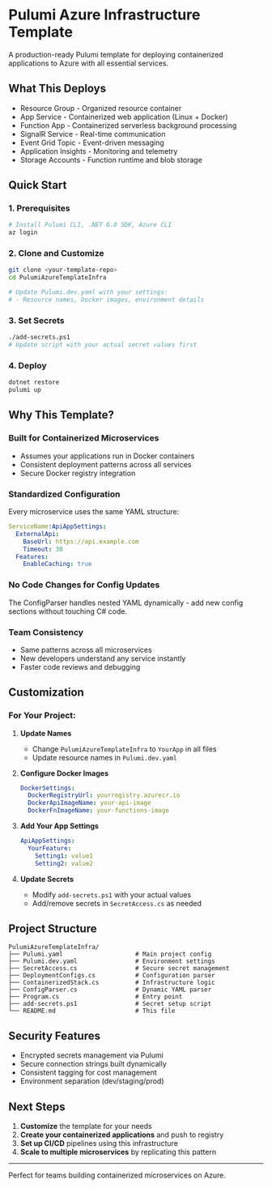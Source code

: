 ﻿# Pulumi Azure Infrastructure Template

A production-ready Pulumi template for deploying containerized applications to Azure with all essential services.

## What This Deploys

- Resource Group - Organized resource container
- App Service - Containerized web application (Linux + Docker)
- Function App - Containerized serverless background processing
- SignalR Service - Real-time communication
- Event Grid Topic - Event-driven messaging
- Application Insights - Monitoring and telemetry
- Storage Accounts - Function runtime and blob storage

## Quick Start

### 1. Prerequisites
```bash
# Install Pulumi CLI, .NET 6.0 SDK, Azure CLI
az login
```

### 2. Clone and Customize
```bash
git clone <your-template-repo>
cd PulumiAzureTemplateInfra

# Update Pulumi.dev.yaml with your settings:
# - Resource names, Docker images, environment details
```

### 3. Set Secrets
```bash
./add-secrets.ps1
# Update script with your actual secret values first
```

### 4. Deploy
```bash
dotnet restore
pulumi up
```

## Why This Template?

### Built for Containerized Microservices
- Assumes your applications run in Docker containers
- Consistent deployment patterns across all services
- Secure Docker registry integration

### Standardized Configuration
Every microservice uses the same YAML structure:
```yaml
ServiceName:ApiAppSettings:
  ExternalApi:
    BaseUrl: https://api.example.com
    Timeout: 30
  Features:
    EnableCaching: true
```

### No Code Changes for Config Updates
The ConfigParser handles nested YAML dynamically - add new config sections without touching C# code.

### Team Consistency
- Same patterns across all microservices
- New developers understand any service instantly
- Faster code reviews and debugging

## Customization

### For Your Project:

1. **Update Names**
   - Change `PulumiAzureTemplateInfra` to `YourApp` in all files
   - Update resource names in `Pulumi.dev.yaml`

2. **Configure Docker Images**
   ```yaml
   DockerSettings:
     DockerRegistryUrl: yourregistry.azurecr.io
     DockerApiImageName: your-api-image
     DockerFnImageName: your-functions-image
   ```

3. **Add Your App Settings**
   ```yaml
   ApiAppSettings:
     YourFeature:
       Setting1: value1
       Setting2: value2
   ```

4. **Update Secrets**
   - Modify `add-secrets.ps1` with your actual values
   - Add/remove secrets in `SecretAccess.cs` as needed

## Project Structure

```
PulumiAzureTemplateInfra/
├── Pulumi.yaml                    # Main project config
├── Pulumi.dev.yaml                # Environment settings
├── SecretAccess.cs                # Secure secret management
├── DeploymentConfigs.cs           # Configuration parser
├── ContainerizedStack.cs          # Infrastructure logic
├── ConfigParser.cs                # Dynamic YAML parser
├── Program.cs                     # Entry point
├── add-secrets.ps1                # Secret setup script
└── README.md                      # This file
```

## Security Features

- Encrypted secrets management via Pulumi
- Secure connection strings built dynamically  
- Consistent tagging for cost management
- Environment separation (dev/staging/prod)

## Next Steps

1. **Customize** the template for your needs
2. **Create your containerized applications** and push to registry
3. **Set up CI/CD** pipelines using this infrastructure
4. **Scale to multiple microservices** by replicating this pattern

---

Perfect for teams building containerized microservices on Azure.